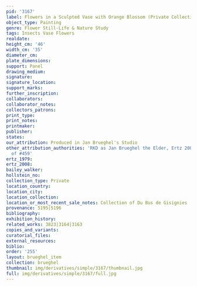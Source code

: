 ```yaml
---
pid: '3167'
label: Flowers in a Sculpted Vase with Orange Blossom (Private Collection)
object_type: Painting
genre: Flower Still-Life & Nature Study
tags: Insects Vase Flowers
realdate: 
height_cm: '46'
width_cm: '35'
diameter_cm: 
plate_dimensions: 
support: Panel
drawing_medium: 
signature: 
signature_location: 
support_marks: 
further_inscription: 
collaborators: 
collaborator_notes: 
collectors_patrons: 
print_type: 
print_notes: 
printmaker: 
publisher: 
states: 
our_attribution: Produced in Jan Brueghel's Studio
other_attribution_authorities: 'RKD as Jan Brueghel the Elder, Ertz 2008-10, variant
  of #459'
ertz_1979: 
ertz_2008: 
bailey_walker: 
hollstein_no: 
collection_type: Private
location_country: 
location_city: 
location_collection: 
location_or_most_recent_sale_notes: Collection of Du Bus de Gisignies
provenance: 5195|5196
bibliography: 
exhibition_history: 
related_works: 3823|3164|3163
copies_and_variants: 
curatorial_files: 
external_resources: 
biblio: 
order: '255'
layout: brueghel_item
collection: brueghel
thumbnail: img/derivatives/simple/3167/thumbnail.jpg
full: img/derivatives/simple/3167/full.jpg
---
```

